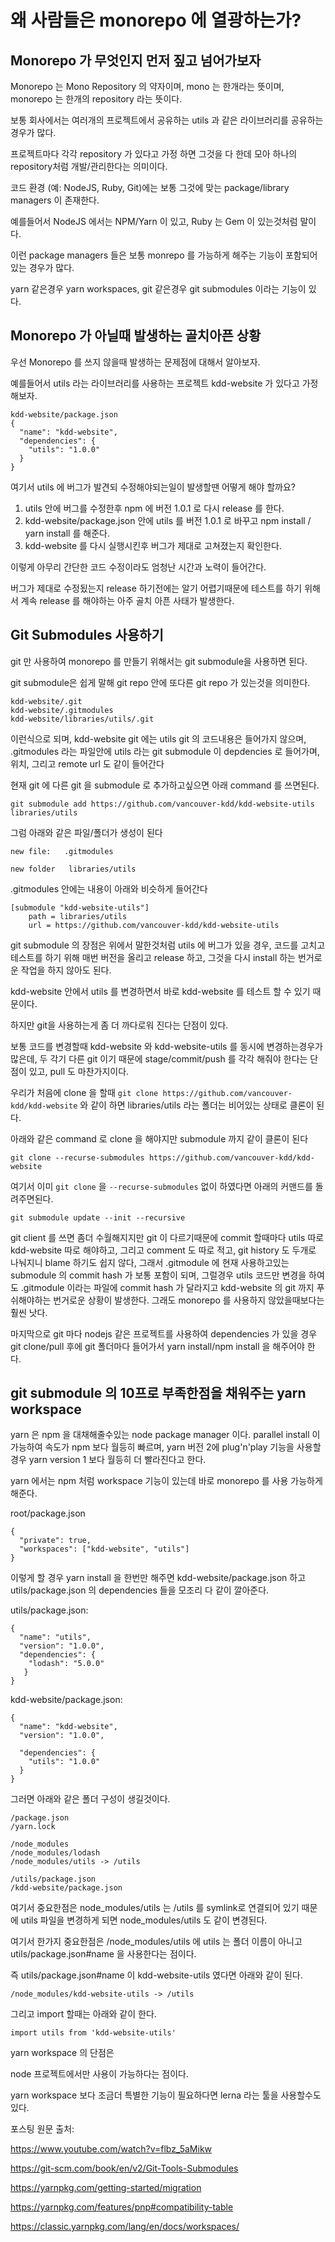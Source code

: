 왜 사람들은 monorepo 에 열광하는가?
===========================

Monorepo 가 무엇인지 먼저 짚고 넘어가보자
----------------------

Monorepo 는 Mono Repository 의 약자이며, mono 는 한개라는 뜻이며, monorepo 는 한개의 repository 라는 뜻이다.

보통 회사에서는 여러개의 프로젝트에서 공유하는 utils 과 같은 라이브러리를 공유하는경우가 많다.

프로젝트마다 각각 repository 가 있다고 가정 하면 그것을 다 한데 모아 하나의 repository처럼 개발/관리한다는 의미이다.

코드 환경 (예: NodeJS, Ruby, Git)에는 보통 그것에 맞는 package/library managers 이 존재한다.

예를들어서 NodeJS 에서는 NPM/Yarn 이 있고, Ruby 는 Gem 이 있는것처럼 말이다.

이런 package managers 들은 보통 monrepo 를 가능하게 해주는 기능이 포함되어 있는 경우가 많다.

yarn 같은경우 yarn workspaces, git 같은경우 git submodules 이라는 기능이 있다.

Monorepo 가 아닐때 발생하는 골치아픈 상황
-------------------

우선 Monorepo 를 쓰지 않을때 발생하는 문제점에 대해서 알아보자.

예를들어서 utils 라는 라이브러리를 사용하는 프로젝트 kdd-website 가 있다고 가정해보자.

```
kdd-website/package.json
{
  "name": "kdd-website",
  "dependencies": {
    "utils": "1.0.0"
  }
}
```

여기서 utils 에 버그가 발견되 수정해야되는일이 발생할땐 어떻게 해야 할까요?

1. utils 안에 버그를 수정한후 npm 에 버전 1.0.1 로 다시 release 를 한다.     
2. kdd-website/package.json 안에 utils 를 버전 1.0.1 로 바꾸고 npm install / yarn install 를 해준다.    
3. kdd-website 를 다시 실행시킨후 버그가 제대로 고쳐졌는지 확인한다.     

이렇게 아무리 간단한 코드 수정이라도 엄청난 시간과 노력이 들어간다.

버그가 제대로 수정됬는지 release 하기전에는 알기 어렵기때문에 테스트를 하기 위해서 계속 release 를 해야하는 아주 골치 아픈 사태가 발생한다.

Git Submodules 사용하기
-------------------

git 만 사용하여 monorepo 를 만들기 위해서는 git submodule을 사용하면 된다.

git submodule은 쉽게 말해 git repo 안에 또다른 git repo 가 있는것을 의미한다.

```
kdd-website/.git
kdd-website/.gitmodules
kdd-website/libraries/utils/.git
```

이런식으로 되며, kdd-website git 에는 utils git 의 코드내용은 들어가지 않으며, .gitmodules 라는 파일안에 utils 라는 git submodule 이 depdencies 로 들어가며, 위치, 그리고 remote url 도 같이 들어간다

현재 git 에 다른 git 을 submodule 로 추가하고싶으면 아래 command 를 쓰면된다.

`git submodule add https://github.com/vancouver-kdd/kdd-website-utils libraries/utils`

그럼 아래와 같은 파일/폴더가 생성이 된다
```
new file:   .gitmodules

new folder   libraries/utils
```

.gitmodules 안에는 내용이 아래와 비슷하게 들어간다
```
[submodule "kdd-website-utils"]
	path = libraries/utils
	url = https://github.com/vancouver-kdd/kdd-website-utils
```
git submodule 의 장점은 위에서 말한것처럼 utils 에 버그가 있을 경우, 코드를 고치고 테스트를 하기 위해 매번 버전을 올리고 release 하고, 그것을 다시 install 하는 번거로운 작업을 하지 않아도 된다.

kdd-website 안에서 utils 를 변경하면서 바로 kdd-website 를 테스트 할 수 있기 때문이다.

하지만 git을 사용하는게 좀 더 까다로워 진다는 단점이 있다.

보통 코드를 변경할때 kdd-website 와 kdd-website-utils 를 동시에 변경하는경우가 많은데, 두 각기 다른 git 이기 때문에 stage/commit/push 를 각각 해줘야 한다는 단점이 있고, pull 도 마찬가지이다.

우리가 처음에 clone 을 할때 `git clone https://github.com/vancouver-kdd/kdd-website` 와 같이 하면 libraries/utils 라는 폴더는 비어있는 상태로 클론이 된다.

아래와 같은 command 로 clone 을 해야지만 submodule 까지 같이 클론이 된다

`git clone --recurse-submodules https://github.com/vancouver-kdd/kdd-website`

여기서 이미 `git clone` 을 `--recurse-submodules` 없이 하였다면 아래의 커맨드를 돌려주면된다.

`git submodule update --init --recursive`

git client 를 쓰면 좀더 수월해지지만 git 이 다르기때문에 commit 할때마다 utils 따로 kdd-website 따로 해야하고, 그리고 comment 도 따로 적고, git history 도 두개로 나눠지니 blame 하기도 쉽지 않다, 그래서 .gitmodule 에 현재 사용하고있는 submodule 의 commit hash 가 보통 포함이 되며, 그럴경우 utils 코드만 변경을 하여도 .gitmodule 이라는 파일에 commit hash 가 달라지고 kdd-website 의 git 까지 푸쉬해야하는 번거로운 상황이 발생한다. 그래도 monorepo 를 사용하지 않았을때보다는 훨씬 낫다.

마지막으로 git 마다 nodejs 같은 프로젝트를 사용하여 dependencies 가 있을 경우 git clone/pull 후에 git 폴더마다 들어가서 yarn install/npm install 을 해주어야 한다.

git submodule 의 10프로 부족한점을 채워주는 yarn workspace
-------------------

yarn 은 npm 을 대채해줄수있는 node package manager 이다. parallel install 이 가능하여 속도가 npm 보다 월등히 빠르며, yarn 버전 2에 plug'n'play 기능을 사용할경우 yarn version 1 보다 월등히 더 빨라진다고 한다.

yarn 에서는 npm 처럼 workspace 기능이 있는데 바로 monorepo 를 사용 가능하게 해준다.

root/package.json
```
{
  "private": true,
  "workspaces": ["kdd-website", "utils"]
}
```
이렇게 할 경우 yarn install 을 한번만 해주면 kdd-website/package.json 하고 utils/package.json 의 dependencies 들을 모조리 다 같이 깔아준다.

utils/package.json:
```
{
  "name": "utils",
  "version": "1.0.0",
  "dependencies": {
    "lodash": "5.0.0"
   }
}
```
kdd-website/package.json:
```
{
  "name": "kdd-website",
  "version": "1.0.0",

  "dependencies": {
    "utils": "1.0.0"
  }
}
```
그러면 아래와 같은 폴더 구성이 생길것이다. 

```
/package.json
/yarn.lock

/node_modules
/node_modules/lodash
/node_modules/utils -> /utils

/utils/package.json
/kdd-website/package.json
```
여기서 중요한점은 node_modules/utils 는 /utils 를 symlink로 연결되어 있기 때문에 utils 파일을 변경하게 되면 node_modules/utils 도 같이 변경된다.

여기서 한가지 중요한점은 /node_modules/utils 에 utils 는 폴더 이름이 아니고 utils/package.json#name 을 사용한다는 점이다.

즉 utils/package.json#name 이 kdd-website-utils 였다면 아래와 같이 된다.

`/node_modules/kdd-website-utils -> /utils`

그리고 import 할때는 아래와 같이 한다.

`import utils from 'kdd-website-utils'`

yarn workspace 의 단점은 

node 프로젝트에서만 사용이 가능하다는 점이다.

yarn workspace 보다 조금더 특별한 기능이 필요하다면 lerna 라는 툴을 사용할수도 있다.


포스팅 원문 출처: 

https://www.youtube.com/watch?v=flbz_5aMikw

https://git-scm.com/book/en/v2/Git-Tools-Submodules

https://yarnpkg.com/getting-started/migration

https://yarnpkg.com/features/pnp#compatibility-table

https://classic.yarnpkg.com/lang/en/docs/workspaces/
